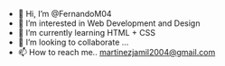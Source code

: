 - 👋 Hi, I’m @FernandoM04
- 👀 I’m interested in Web Development and Design
- 🌱 I’m currently learning HTML + CSS
- 💞️ I’m looking to collaborate ...
- 📫 How to reach me.. martinezjamil2004@gmail.com

<!---
FernandoM04/FernandoM04 is a ✨ special ✨ repository because its `README.md` (this file) appears on your GitHub profile.
You can click the Preview link to take a look at your changes.
--->
